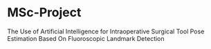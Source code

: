 # MSc-Project
The Use of Artificial Intelligence for Intraoperative Surgical Tool Pose Estimation Based On Fluoroscopic Landmark Detection
